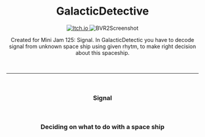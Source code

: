 <h1 align="center">GalacticDetective</h1>

<p align="center">
  <a href="https://kosciach.itch.io/galacticdetective">
<img src="https://camo.githubusercontent.com/9fd682145e4f0d5b90aac147ca8f96a32465f0b739c99f07c43fb47a63e59cf2/68747470733a2f2f696d672e736869656c64732e696f2f7374617469632f76313f7374796c653d666f722d7468652d6261646765266d6573736167653d497463682e696f26636f6c6f723d464135433543266c6f676f3d497463682e696f266c6f676f436f6c6f723d464646464646266c6162656c3d" alt="Itch.io" />
</a>
<img src="https://img.itch.zone/aW1hZ2UvMTkxMjg1NC8xMTI0MTczOS5wbmc=/original/B3nrWa.png" alt="BVR2Screenshot">
</p>

  <p align="center">
    Created for  Mini Jam 125: Signal.
    In GalacticDetectic you have to decode signal from unknown space ship using given rhytm, to make right decision about this spaceship.
    
    
  </p>

<br>

---

<br>

<h3 align="center">Signal

</h3>

<br>

<h3 align="center">Deciding on what to do with a space ship
  
</h3>

